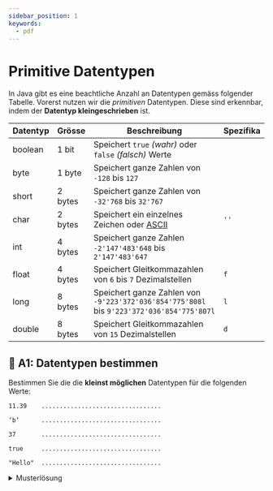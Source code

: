 ```yaml
---
sidebar_position: 1
keywords:
  - pdf
---
```

# Primitive Datentypen

In Java gibt es eine beachtliche Anzahl an Datentypen gemäss folgender Tabelle.
Vorerst nutzen wir die _primitiven_ Datentypen. Diese sind erkennbar, indem der
**Datentyp kleingeschrieben** ist.

| Datentyp | Grösse  | Beschreibung                                                                              | Spezifika |
| -------- | ------- | ----------------------------------------------------------------------------------------- | --------- |
| boolean  | 1 bit   | Speichert `true` _(wahr)_ oder `false` _(falsch)_ Werte                                   |
| byte     | 1 byte  | Speichert ganze Zahlen von `-128` bis `127`                                               |
| short    | 2 bytes | Speichert ganze Zahlen von `-32'768` bis `32'767`                                         |
| char     | 2 bytes | Speichert ein einzelnes Zeichen oder [ASCII]                                              | `''`      |
| int      | 4 bytes | Speichert ganze Zahlen `-2'147'483'648` bis `2'147'483'647`                               |
| float    | 4 bytes | Speichert Gleitkommazahlen von `6` bis `7` Dezimalstellen                                 | `f`       |
| long     | 8 bytes | Speichert ganze Zahlen von `-9'223'372'036'854'775'808l` bis `9'223'372'036'854'775'807l` | `l`       |
| double   | 8 bytes | Speichert Gleitkommazahlen von `15` Dezimalstellen                                        | `d`       |

[ascii]:
  https://de.wikipedia.org/wiki/American_Standard_Code_for_Information_Interchange

## :pencil: A1: Datentypen bestimmen

Bestimmen Sie die die **kleinst möglichen** Datentypen für die folgenden Werte:

```
11.39    .................................

‘b‘      .................................

37       .................................

true     .................................

"Hello"  .................................
```

<details>
<summary>Musterlösung</summary>

In gleicher Reihenfolge wie die Aufgabe:

- `float` _(`double` ist nicht die kleinst mögliche)_
- `char`
- `byte` _(`short`, `int` oder `long` sind nicht die kleinst möglichen)_
- `boolean`
- `String`

</details>
